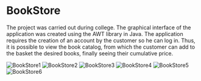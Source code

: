 # BookStore


The project was carried out during college. The graphical interface of the application was created using the AWT library in Java.
The application requires the creation of an account by the customer so he can log in. Thus, it is possible to view the book catalog, from which the customer can add to the basket the desired books, finally seeing their cumulative price.

![BookStore1](https://user-images.githubusercontent.com/80470834/111352206-9ea3a400-868c-11eb-91c6-5d7bdc8a6b0c.png)
![BookStore2](https://user-images.githubusercontent.com/80470834/111352213-9fd4d100-868c-11eb-963f-855260168904.png)
![BookStore3](https://user-images.githubusercontent.com/80470834/111352219-a105fe00-868c-11eb-8ae3-e2eaa8d52f62.png)
![BookStore4](https://user-images.githubusercontent.com/80470834/111352225-a2372b00-868c-11eb-82b7-426bcb39b437.png)
![BookStore5](https://user-images.githubusercontent.com/80470834/111352235-a3685800-868c-11eb-85bd-4c558eab835a.png)
![BookStore6](https://user-images.githubusercontent.com/80470834/111352240-a4998500-868c-11eb-93c2-35107aa0da9a.png)
